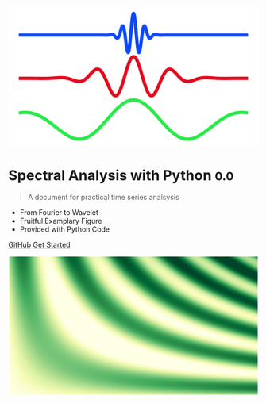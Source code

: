 <!-- _coverpage.md -->

![logo](/Figure/figure_icon.png)

# Spectral Analysis with Python <small>0.0</small>

> A document for practical time series analsysis

- From Fourier to Wavelet
- Fruitful Examplary Figure
- Provided with Python Code

[GitHub](https://github.com/JiuTong-Zhao/Time-Series-Data-Analysis)
[Get Started](/README)

![](/Figure/figure_background.png)
